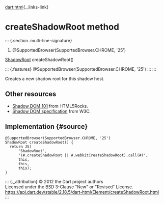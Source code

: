 [dart:html](../../dart-html/dart-html-library){._links-link}

createShadowRoot method
=======================

::: {.section .multi-line-signature}
<div>

1.  \@SupportedBrowser(SupportedBrowser.CHROME, \'25\')

</div>

[ShadowRoot](../shadowroot-class) createShadowRoot()

::: {.features}
\@SupportedBrowser(SupportedBrowser.CHROME, \'25\')
:::
:::

Creates a new shadow root for this shadow host.

Other resources
---------------

-   [Shadow DOM
    101](http://www.html5rocks.com/en/tutorials/webcomponents/shadowdom/)
    from HTML5Rocks.
-   [Shadow DOM specification](http://www.w3.org/TR/shadow-dom/) from
    W3C.

Implementation {#source}
--------------

``` {.language-dart data-language="dart"}
@SupportedBrowser(SupportedBrowser.CHROME, '25')
ShadowRoot createShadowRoot() {
  return JS(
      'ShadowRoot',
      '(#.createShadowRoot || #.webkitCreateShadowRoot).call(#)',
      this,
      this,
      this);
}
```

::: {._attribution}
© 2012 the Dart project authors\
Licensed under the BSD 3-Clause \"New\" or \"Revised\" License.\
<https://api.dart.dev/stable/2.18.5/dart-html/Element/createShadowRoot.html>
:::
